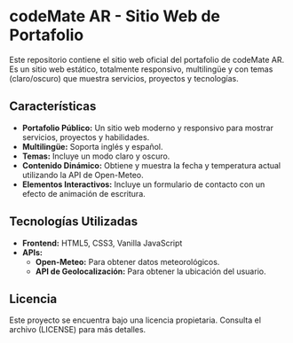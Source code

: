 # codeMate AR - Sitio Web de Portafolio

Este repositorio contiene el sitio web oficial del portafolio de codeMate AR. Es un sitio web estático, totalmente responsivo, multilingüe y con temas (claro/oscuro) que muestra servicios, proyectos y tecnologías.

## Características

*   **Portafolio Público:** Un sitio web moderno y responsivo para mostrar servicios, proyectos y habilidades.
*   **Multilingüe:** Soporta inglés y español.
*   **Temas:** Incluye un modo claro y oscuro.
*   **Contenido Dinámico:** Obtiene y muestra la fecha y temperatura actual utilizando la API de Open-Meteo.
*   **Elementos Interactivos:** Incluye un formulario de contacto con un efecto de animación de escritura.

## Tecnologías Utilizadas

*   **Frontend:** HTML5, CSS3, Vanilla JavaScript
*   **APIs:**
    *   **Open-Meteo:** Para obtener datos meteorológicos.
    *   **API de Geolocalización:** Para obtener la ubicación del usuario.

## Licencia

Este proyecto se encuentra bajo una licencia propietaria. Consulta el archivo (LICENSE) para más detalles.
